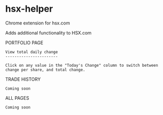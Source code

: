 # hsx-helper
Chrome extension for hsx.com

Adds additional functionality to HSX.com

  PORTFOLIO PAGE
  
    View total daily change
    -----------------------
  
    Click on any value in the "Today's Change" column to switch between change per share, and total change. 
    
  TRADE HISTORY
  
    Coming soon
    
  ALL PAGES
  
    Coming soon
